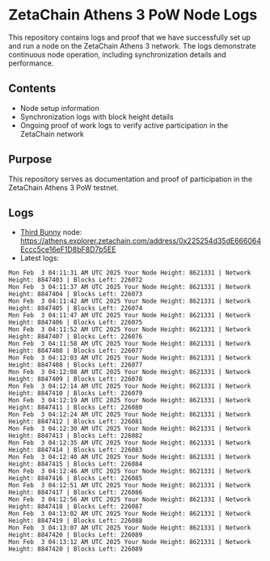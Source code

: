 # ZetaChain Athens 3 PoW Node Logs
This repository contains logs and proof that we have successfully set up and run a node on the ZetaChain Athens 3 network. The logs demonstrate continuous node operation, including synchronization details and performance.

## Contents
- Node setup information
- Synchronization logs with block height details
- Ongoing proof of work logs to verify active participation in the ZetaChain network

## Purpose
This repository serves as documentation and proof of participation in the ZetaChain Athens 3 PoW testnet.

## Logs

- [Third Bunny](https://thirdbunny.xyz/) node: https://athens.explorer.zetachain.com/address/0x225254d35dE666064Eccc5ce16eF1D8bF8D7b5EE
- Latest logs:
```
Mon Feb  3 04:11:31 AM UTC 2025 Your Node Height: 8621331 | Network Height: 8847403 | Blocks Left: 226072
Mon Feb  3 04:11:37 AM UTC 2025 Your Node Height: 8621331 | Network Height: 8847404 | Blocks Left: 226073
Mon Feb  3 04:11:42 AM UTC 2025 Your Node Height: 8621331 | Network Height: 8847405 | Blocks Left: 226074
Mon Feb  3 04:11:47 AM UTC 2025 Your Node Height: 8621331 | Network Height: 8847406 | Blocks Left: 226075
Mon Feb  3 04:11:52 AM UTC 2025 Your Node Height: 8621331 | Network Height: 8847407 | Blocks Left: 226076
Mon Feb  3 04:11:58 AM UTC 2025 Your Node Height: 8621331 | Network Height: 8847408 | Blocks Left: 226077
Mon Feb  3 04:12:03 AM UTC 2025 Your Node Height: 8621331 | Network Height: 8847408 | Blocks Left: 226077
Mon Feb  3 04:12:08 AM UTC 2025 Your Node Height: 8621331 | Network Height: 8847409 | Blocks Left: 226078
Mon Feb  3 04:12:14 AM UTC 2025 Your Node Height: 8621331 | Network Height: 8847410 | Blocks Left: 226079
Mon Feb  3 04:12:19 AM UTC 2025 Your Node Height: 8621331 | Network Height: 8847411 | Blocks Left: 226080
Mon Feb  3 04:12:24 AM UTC 2025 Your Node Height: 8621331 | Network Height: 8847412 | Blocks Left: 226081
Mon Feb  3 04:12:30 AM UTC 2025 Your Node Height: 8621331 | Network Height: 8847413 | Blocks Left: 226082
Mon Feb  3 04:12:35 AM UTC 2025 Your Node Height: 8621331 | Network Height: 8847414 | Blocks Left: 226083
Mon Feb  3 04:12:40 AM UTC 2025 Your Node Height: 8621331 | Network Height: 8847415 | Blocks Left: 226084
Mon Feb  3 04:12:46 AM UTC 2025 Your Node Height: 8621331 | Network Height: 8847416 | Blocks Left: 226085
Mon Feb  3 04:12:51 AM UTC 2025 Your Node Height: 8621331 | Network Height: 8847417 | Blocks Left: 226086
Mon Feb  3 04:12:56 AM UTC 2025 Your Node Height: 8621331 | Network Height: 8847418 | Blocks Left: 226087
Mon Feb  3 04:13:02 AM UTC 2025 Your Node Height: 8621331 | Network Height: 8847419 | Blocks Left: 226088
Mon Feb  3 04:13:07 AM UTC 2025 Your Node Height: 8621331 | Network Height: 8847420 | Blocks Left: 226089
Mon Feb  3 04:13:12 AM UTC 2025 Your Node Height: 8621331 | Network Height: 8847420 | Blocks Left: 226089
```

